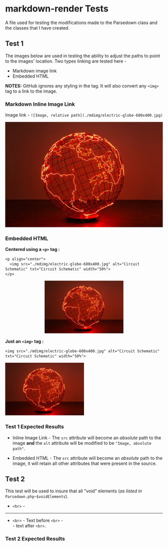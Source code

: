 # markdown-render Tests

A file used for testing the modifications made to the Parsedown class and the classes that I have created.

## Test 1

The images below are used in testing the ability to adjust the paths to point to the images' location. Two types linking are tested here - 

* Markdown image link
* Embedded HTML

**NOTES:** GitHub ignores any styling in the tag. It will also convert any `<img>` tag to a link to the image. 

### Markdown Inline Image Link

Image link - `![Image, relative path](./mdimg/electric-globe-600x400.jpg)`

![Image, relative path](./mdimg/electric-globe-600x400.jpg)

### Embedded HTML

**Centered using a `<p>` tag :**

```
<p align="center">
  <img src="./mdimg/electric-globe-600x400.jpg" alt="Circuit Schematic" txt="Circuit Schematic" width="50%">
</p>
```

<p align="center">
  <img src="./mdimg/electric-globe-600x400.jpg" alt="Circuit Schematic" txt="Circuit Schematic" width="50%">
</p>

**Just an `<img>` tag :**

```
<img src="./mdimg/electric-globe-600x400.jpg" alt="Circuit Schematic" txt="Circuit Schematic" width="50%">
```

<img src="./mdimg/electric-globe-600x400.jpg" alt="Circuit Schematic" txt="Circuit Schematic" width="50%">

### Test 1 Expected Results

* Inline Image Link - The `src` attribute will become an *absolute* path to the image **and** the `alt` attribute will be modified to be `"Image, absolute path"`.

* Embedded HTML - The `src` attribute will become an *absolute* path to the image, it will retain all other attributes that were present in the source.


## Test 2

This test will be used to insure that all "void" elements (*as listed in* `Parsedown.php`*-*`$voidElements`).

* `<hr>` - 

<hr>

* `<br>` - 
Text before `<br>` - <br> - text after `<br>`.

### Test 2 Expected Results


